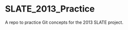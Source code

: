 SLATE_2013_Practice
===================

A repo to practice Git concepts for the 2013 SLATE project.
